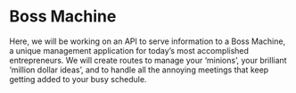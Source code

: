 # Boss Machine

Here, we will be working on an API to serve information to a Boss Machine, a unique management application for today’s most accomplished entrepreneurs. We will create routes to manage your ‘minions’, your brilliant ‘million dollar ideas’, and to handle all the annoying meetings that keep getting added to your busy schedule.


